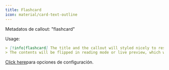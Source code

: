 ```yaml
---
title: Flashcard
icon: material/card-text-outline
---
```


Metadatos de callout: "flashcard"

Usage:
```md
> [!info|flashcard] The title and the callout will styled nicely to resemble a card
> The contents will be flipped in reading mode or live preview, which will show on hover
```

[Click here](../Style-Settings/Editor/Callouts/index.md#flashcard-callout)para opciones de configuración.